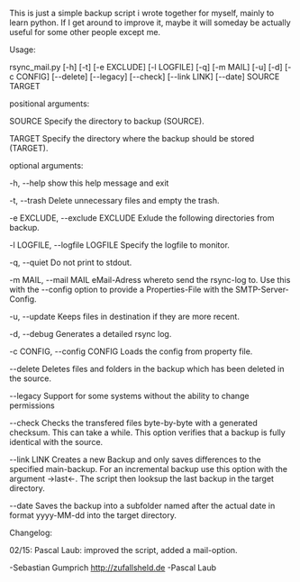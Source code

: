 This is just a simple backup script i wrote together for myself, mainly to learn python. If I get around to improve it, maybe it will someday be actually useful for some other people except me.

Usage:

rsync_mail.py [-h] [-t] [-e EXCLUDE] [-l LOGFILE] [-q] [-m MAIL] [-u]
                     [-d] [-c CONFIG] [--delete] [--legacy] [--check]
                     [--link LINK] [--date]
                     SOURCE TARGET
                     

positional arguments:

  SOURCE                Specify the directory to backup (SOURCE).
  
  TARGET                Specify the directory where the backup should be
                        stored (TARGET).
                        

optional arguments:

  -h, --help            show this help message and exit
  
  -t, --trash           Delete unnecessary files and empty the trash.
  
  -e EXCLUDE, --exclude EXCLUDE
                        Exlude the following directories from backup.
                        
  -l LOGFILE, --logfile LOGFILE
                        Specify the logfile to monitor.
                        
  -q, --quiet           Do not print to stdout.
  
  -m MAIL, --mail MAIL  eMail-Adress whereto send the rsync-log to. Use this
                        with the --config option to provide a Properties-File
                        with the SMTP-Server-Config.
                        
  -u, --update          Keeps files in destination if they are more recent.
  
  -d, --debug           Generates a detailed rsync log.
  
  -c CONFIG, --config CONFIG
                        Loads the config from property file.
                        
  --delete              Deletes files and folders in the backup which has been
                        deleted in the source.
                        
  --legacy              Support for some systems without the ability to change
                        permissions
                        
  --check               Checks the transfered files byte-by-byte with a
                        generated checksum. This can take a while. This option
                        verifies that a backup is fully identical with the
                        source.
                        
  --link LINK           Creates a new Backup and only saves differences to the
                        specified main-backup. For an incremental backup use
                        this option with the argument ->last<-. The script
                        then looksup the last backup in the target directory.
                        
  --date                Saves the backup into a subfolder named after the
                        actual date in format yyyy-MM-dd into the target
                        directory.


Changelog:

02/15: Pascal Laub: improved the script, added a mail-option.

-Sebastian Gumprich http://zufallsheld.de
-Pascal Laub
